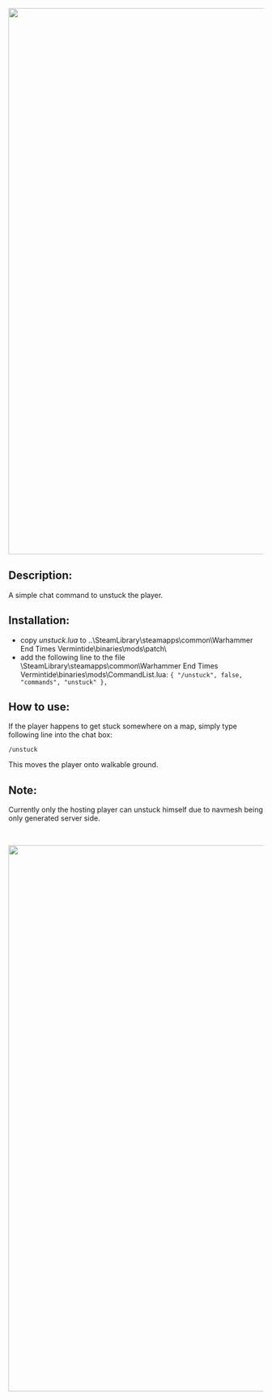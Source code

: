<p align="center">
  <img src="../../../assets/banner-top.png" width="1080">
</p>

## Description:
A simple chat command to unstuck the player.

## Installation:
- copy *unstuck.lua* to ..\SteamLibrary\steamapps\common\Warhammer End Times Vermintide\binaries\mods\patch\
- add the following line to the file \SteamLibrary\steamapps\common\Warhammer End Times Vermintide\binaries\mods\CommandList.lua: 
`{ "/unstuck", false, "commands", "unstuck" },`

## How to use:
If the player happens to get stuck somewhere on a map, simply type following line into the chat box:
```
/unstuck
```  
This moves the player onto walkable ground. 

## Note:
Currently only the hosting player can unstuck himself due to navmesh being only generated server side.

<br/>

<p align="center">
  <img src="../../../assets/banner-buttom.png" width="1080">
</p>

